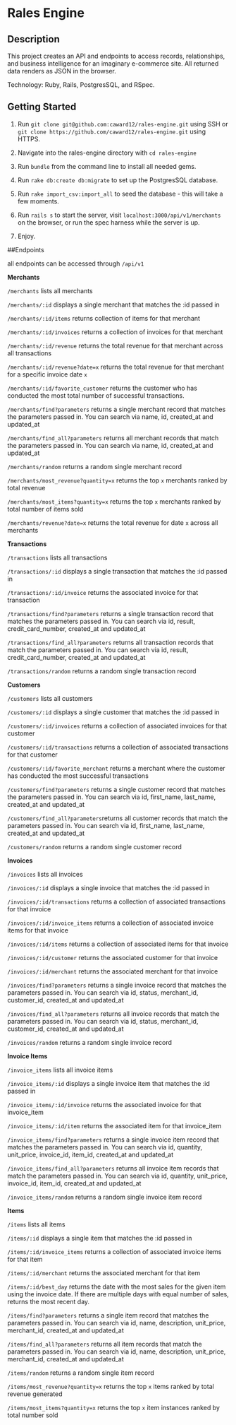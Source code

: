 # Rales Engine
## Description
This project creates an API and endpoints to access records, relationships, and business intelligence for an imaginary e-commerce site. All returned data renders as JSON in the browser.

Technology: Ruby, Rails, PostgresSQL, and RSpec.

## Getting Started

1. Run `git clone git@github.com:caward12/rales-engine.git` using SSH or `git clone https://github.com/caward12/rales-engine.git` using HTTPS.

2. Navigate into the rales-engine directory with `cd rales-engine`

3. Run `bundle` from the command line to install all needed gems.

4. Run `rake db:create db:migrate` to set up the PostgresSQL database.

5. Run `rake import_csv:import_all` to seed the database - this will take a few moments.

6. Run `rails s` to start the server, visit `localhost:3000/api/v1/merchants` on the browser, or run the spec harness while the server is up.

7. Enjoy.


##Endpoints

all endpoints can be accessed through `/api/v1`

**Merchants**

`/merchants` lists all merchants

`/merchants/:id` displays a single merchant that matches the :id passed in

`/merchants/:id/items` returns collection of items for that merchant

`/merchants/:id/invoices` returns a collection of invoices for that merchant

`/merchants/:id/revenue` returns the total revenue for that merchant across all transactions

`/merchants/:id/revenue?date=x` returns the total revenue for that merchant for a specific invoice date `x`

`/merchants/:id/favorite_customer` returns the customer who has conducted the most total number of successful transactions.

`/merchants/find?parameters` returns a single merchant record that matches the parameters passed in. You can search via name, id, created_at and updated_at

`/merchants/find_all?parameters` returns all merchant records that match the parameters passed in. You can search via name, id, created_at and updated_at

`/merchants/random` returns a random single merchant record

`/merchants/most_revenue?quantity=x` returns the top `x` merchants ranked by total revenue

`/merchants/most_items?quantity=x` returns the top `x` merchants ranked by total number of items sold

`/merchants/revenue?date=x` returns the total revenue for date `x` across all merchants



**Transactions** 

`/transactions` lists all transactions

`/transactions/:id` displays a single transaction that matches the :id passed in

`/transactions/:id/invoice` returns the associated invoice for that transaction

`/transactions/find?parameters` returns a single transaction record that matches the parameters passed in. You can search via id, result, credit_card_number, created_at and updated_at

`/transactions/find_all?parameters` returns all transaction records that match the parameters passed in. You can search via id, result, credit_card_number, created_at and updated_at

`/transactions/random` returns a random single transaction record

**Customers**

`/customers` lists all customers

`/customers/:id` displays a single customer that matches the :id passed in

`/customers/:id/invoices` returns a collection of associated invoices for that customer

`/customers/:id/transactions` returns a collection of associated transactions for that customer

`/customers/:id/favorite_merchant` returns a merchant where the customer has conducted the most successful transactions

`/customers/find?parameters` returns a single customer record that matches the parameters passed in. You can search via id, first_name, last_name, created_at and updated_at

`/customers/find_all?parameters`returns all customer records that match the parameters passed in. You can search via id, first_name, last_name, created_at and updated_at

`/customers/random` returns a random single customer record


**Invoices**

`/invoices` lists all invoices

`/invoices/:id` displays a single invoice that matches the :id passed in

`/invoices/:id/transactions` returns a collection of associated transactions for that invoice

`/invoices/:id/invoice_items` returns a collection of associated invoice items for that invoice

`/invoices/:id/items` returns a collection of associated items for that invoice

`/invoices/:id/customer` returns the associated customer for that invoice

`/invoices/:id/merchant` returns the associated merchant for that invoice

`/invoices/find?parameters` returns a single invoice record that matches the parameters passed in. You can search via id, status, merchant_id, customer_id, created_at and updated_at

`/invoices/find_all?parameters` returns all invoice records that match the parameters passed in. You can search via id, status, merchant_id, customer_id, created_at and updated_at

`/invoices/random` returns a random single invoice record


**Invoice Items**

`/invoice_items` lists all invoice items

`/invoice_items/:id` displays a single invoice item that matches the :id passed in

`/invoice_items/:id/invoice` returns the associated invoice for that invoice_item

`/invoice_items/:id/item` returns the associated item for that invoice_item

`/invoice_items/find?parameters` returns a single invoice item record that matches the parameters passed in. You can search via id, quantity, unit_price, invoice_id, item_id, created_at and updated_at

`/invoice_items/find_all?parameters` returns all invoice item records that match the parameters passed in. You can search via id, quantity, unit_price, invoice_id, item_id, created_at and updated_at

`/invoice_items/random` returns a random single invoice item record


**Items**

`/items` lists all items

`/items/:id` displays a single item that matches the :id passed in

`/items/:id/invoice_items` returns a collection of associated invoice items for that item

`/items/:id/merchant` returns the associated merchant for that item

`/items/:id/best_day` returns the date with the most sales for the given item using the invoice date. If there are multiple days with equal number of sales, returns the most recent day.

`/items/find?parameters` returns a single item record that matches the parameters passed in. You can search via id, name, description, unit_price, merchant_id, created_at and updated_at

`/items/find_all?parameters` returns all item records that match the parameters passed in. You can search via id, name, description, unit_price, merchant_id, created_at and updated_at

`/items/random` returns a random single item record

`/items/most_revenue?quantity=x` returns the top `x` items ranked by total revenue generated

`/items/most_items?quantity=x` returns the top `x` item instances ranked by total number sold
